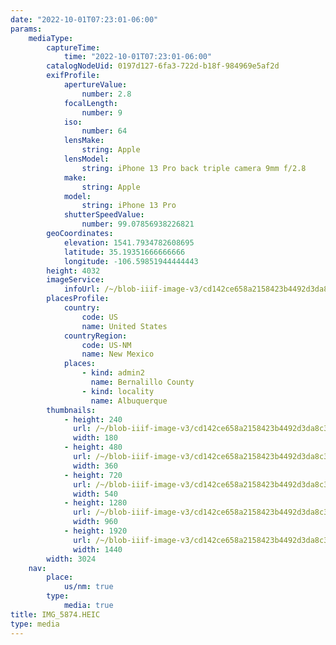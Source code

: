 ```yaml
---
date: "2022-10-01T07:23:01-06:00"
params:
    mediaType:
        captureTime:
            time: "2022-10-01T07:23:01-06:00"
        catalogNodeUid: 0197d127-6fa3-722d-b18f-984969e5af2d
        exifProfile:
            apertureValue:
                number: 2.8
            focalLength:
                number: 9
            iso:
                number: 64
            lensMake:
                string: Apple
            lensModel:
                string: iPhone 13 Pro back triple camera 9mm f/2.8
            make:
                string: Apple
            model:
                string: iPhone 13 Pro
            shutterSpeedValue:
                number: 99.07856938226821
        geoCoordinates:
            elevation: 1541.7934782608695
            latitude: 35.19351666666666
            longitude: -106.59851944444443
        height: 4032
        imageService:
            infoUrl: /~/blob-iiif-image-v3/cd142ce658a2158423b4492d3da8c31971b0b0080678ad5ad2015072ea32e0f4/info.json
        placesProfile:
            country:
                code: US
                name: United States
            countryRegion:
                code: US-NM
                name: New Mexico
            places:
                - kind: admin2
                  name: Bernalillo County
                - kind: locality
                  name: Albuquerque
        thumbnails:
            - height: 240
              url: /~/blob-iiif-image-v3/cd142ce658a2158423b4492d3da8c31971b0b0080678ad5ad2015072ea32e0f4/full/180%2C240/0/default.jpg
              width: 180
            - height: 480
              url: /~/blob-iiif-image-v3/cd142ce658a2158423b4492d3da8c31971b0b0080678ad5ad2015072ea32e0f4/full/360%2C480/0/default.jpg
              width: 360
            - height: 720
              url: /~/blob-iiif-image-v3/cd142ce658a2158423b4492d3da8c31971b0b0080678ad5ad2015072ea32e0f4/full/540%2C720/0/default.jpg
              width: 540
            - height: 1280
              url: /~/blob-iiif-image-v3/cd142ce658a2158423b4492d3da8c31971b0b0080678ad5ad2015072ea32e0f4/full/960%2C1280/0/default.jpg
              width: 960
            - height: 1920
              url: /~/blob-iiif-image-v3/cd142ce658a2158423b4492d3da8c31971b0b0080678ad5ad2015072ea32e0f4/full/1440%2C1920/0/default.jpg
              width: 1440
        width: 3024
    nav:
        place:
            us/nm: true
        type:
            media: true
title: IMG_5874.HEIC
type: media
---
```

